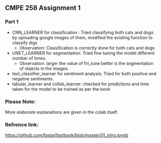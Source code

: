 ## **CMPE 258 Assignment 1**
### **Part 1**

* CNN_LEARNER for classification : Tried classifying both cats and dogs by uploading google images of them, modified the existing function to classify digs
  * Observation: Classification is correctly done for both cats and dogs
* UNET_LEARNER for segmentation: Tried fine tuning the model different number of times.
  * Observation: larger the value of fin_tune better is the segmentation of objects in the images.
* text_classifier_learner for sentiment analysis: Tried for both positive and negative sentiments.
* tabular_learner and collab_learner: checked for predictions and time taken for the model to be trained as per the book

### Please Note: 
More elaborate explanations are given in the colab itself.

### Refrence link:
https://github.com/fastai/fastbook/blob/master/01_intro.ipynb
